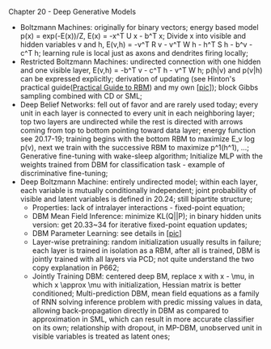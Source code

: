 Chapter 20 - Deep Generative Models
- Boltzmann Machines: originally for binary vectors; energy based model p(x) = exp(-E(x))/Z, E(x) = -x^T U x - b^T x; Divide x into visible and hidden variables v and h, E(v,h) = -v^T R v - v^T W h - h^T S h - b^v - c^T h; learning rule is local just as axons and dendrites firing locally;
- Restricted Boltzmann Machines: undirected connection with one hidden and one visible layer, E(v,h) = -b^T v - c^T h - v^T W h; p(h|v) and p(v|h) can be expressed explicitly; derivation of updating (see Hinton's practical guide([Practical Guide to RBM](http://www.cs.toronto.edu/~hinton/absps/guideTR.pdf)) and my own [[pic](https://github.com/yufengm/Papers/edit/master/reviews/rbm_update_derivation.jpg)]); block Gibbs sampling combined with CD or SML;
- Deep Belief Networks: fell out of favor and are rarely used today; every unit in each layer is connected to every unit in each neighboring layer; top two layers are undirected while the rest is directed with arrows coming from top to bottom pointing toward data layer; energy function see 20.17-19; training begins with the bottom RBM to maximize E_v log p(v), next we train with the successive RBM to maximize p^1(h^1), ...; Generative fine-tuning with wake-sleep algorithm; Initialize MLP with the weights trained from DBM for classification task - example of discriminative fine-tuning;
- Deep Boltzmann Machine: entirely undirected model; within each layer, each variable is mutually conditionally independent; joint probability of visible and latent variables is defined in 20.24; still bipartite structure;
  - Properties: lack of intralayer interactions - fixed-point equation;
  - DBM Mean Field Inference: minimize KL(Q||P); in binary hidden units version: get 20.33~34 for iterative fixed-point equation updates;
  - DBM Parameter Learning: see details in [[pic](https://github.com/yufengm/Papers/edit/master/reviews/dbm_update_derivation.jpg)]
  - Layer-wise pretraining: random initialization usually results in failure; each layer is trained in isolation as a RBM, after all is trained, DBM is jointly trained with all layers via PCD; not quite understand the two copy explanation in P662;
  - Jointly Training DBM: centered deep BM, replace x with x - \mu, in which x \approx \mu with initialization, Hessian matrix is better conditioned; Multi-prediction DBM, mean field equations as a family of RNN solving inference problem with predic missing values in data, allowing back-propagation directly in DBM as compared to approximation in SML, which can result in more accurate classifier on its own; relationship with dropout, in MP-DBM, unobserved unit in visible variables is treated as latent ones;

